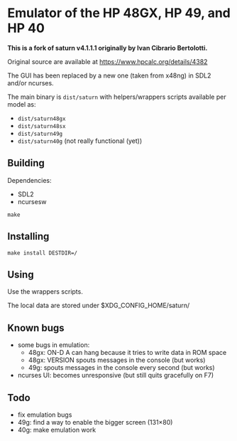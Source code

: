 # Emulator of the HP 48GX, HP 49, and HP 40

**This is a fork of saturn v4.1.1.1 originally by Ivan Cibrario Bertolotti.**

Original source are available at https://www.hpcalc.org/details/4382

The GUI has been replaced by a new one (taken from x48ng) in SDL2 and/or ncurses.

The main binary is `dist/saturn` with helpers/wrappers scripts available per model as:
* `dist/saturn48gx`
* `dist/saturn48sx`
* `dist/saturn49g`
* `dist/saturn40g` (not really functional (yet))

## Building

Dependencies:
- SDL2
- ncursesw


``` shell
make
```

## Installing
``` shell
make install DESTDIR=/
```

## Using
Use the wrappers scripts.

The local data are stored under $XDG_CONFIG_HOME/saturn<model>/

## Known bugs
- some bugs in emulation:
  - 48gx: ON-D A can hang because it tries to write data in ROM space
  - 48gx: VERSION spouts messages in the console (but works)
  - 49g: spouts messages in the console every second (but works)
- ncurses UI: becomes unresponsive (but still quits gracefully on F7)

## Todo
- fix emulation bugs
- 49g: find a way to enable the bigger screen (131×80)
- 40g: make emulation work
